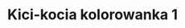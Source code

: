 ---
title: Kici-kocia kolorowanka 1
description: Kolorowanka Kici-kocia - wariant 1
canonical: /dla-dziewczynek/kici-kocia
variant_of: kici-kocia
tags:
- dla-dziewczynek
- kici-kocia
---